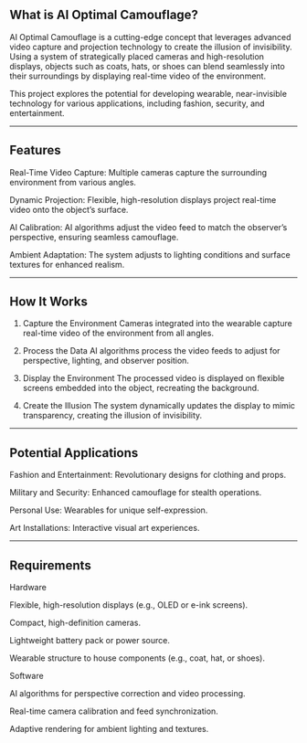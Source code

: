 ## What is AI Optimal Camouflage?

AI Optimal Camouflage is a cutting-edge concept that leverages advanced video capture and projection technology to create the illusion of invisibility. Using a system of strategically placed cameras and high-resolution displays, objects such as coats, hats, or shoes can blend seamlessly into their surroundings by displaying real-time video of the environment.

This project explores the potential for developing wearable, near-invisible technology for various applications, including fashion, security, and entertainment.


---

## Features

Real-Time Video Capture: Multiple cameras capture the surrounding environment from various angles.

Dynamic Projection: Flexible, high-resolution displays project real-time video onto the object’s surface.

AI Calibration: AI algorithms adjust the video feed to match the observer’s perspective, ensuring seamless camouflage.

Ambient Adaptation: The system adjusts to lighting conditions and surface textures for enhanced realism.



---

## How It Works

1. Capture the Environment
Cameras integrated into the wearable capture real-time video of the environment from all angles.


2. Process the Data
AI algorithms process the video feeds to adjust for perspective, lighting, and observer position.


3. Display the Environment
The processed video is displayed on flexible screens embedded into the object, recreating the background.


4. Create the Illusion
The system dynamically updates the display to mimic transparency, creating the illusion of invisibility.




---

## Potential Applications

Fashion and Entertainment: Revolutionary designs for clothing and props.

Military and Security: Enhanced camouflage for stealth operations.

Personal Use: Wearables for unique self-expression.

Art Installations: Interactive visual art experiences.



---

## Requirements

Hardware

Flexible, high-resolution displays (e.g., OLED or e-ink screens).

Compact, high-definition cameras.

Lightweight battery pack or power source.

Wearable structure to house components (e.g., coat, hat, or shoes).


Software

AI algorithms for perspective correction and video processing.

Real-time camera calibration and feed synchronization.

Adaptive rendering for ambient lighting and textures.
